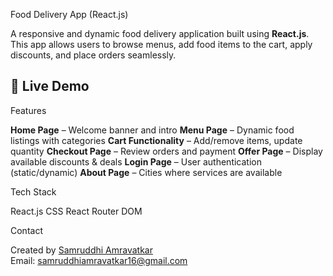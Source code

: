  Food Delivery App (React.js)

A responsive and dynamic food delivery application built using **React.js**. This app allows users to browse menus, add food items to the cart, apply discounts, and place orders seamlessly.

## 🚀 Live Demo


Features

 **Home Page** – Welcome banner and intro
 **Menu Page** – Dynamic food listings with categories
 **Cart Functionality** – Add/remove items, update quantity
 **Checkout Page** – Review orders and payment
 **Offer Page** – Display available discounts & deals
 **Login Page** – User authentication (static/dynamic)
 **About Page** – Cities where services are available

Tech Stack

React.js
CSS
React Router DOM

Contact

Created by [Samruddhi Amravatkar](https://www.linkedin.com/in/samruddhi-amravatkar-304918268/)  
Email: samruddhiamravatkar16@gmail.com

